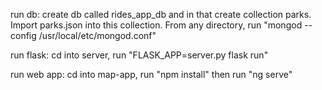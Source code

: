 run db: create db called rides_app_db and in that create collection parks. Import parks.json into this collection. From any directory, run "mongod --config /usr/local/etc/mongod.conf"  
  
run flask: cd into server, run "FLASK_APP=server.py flask run"  
  
run web app: cd into map-app, run "npm install" then run "ng serve"  
